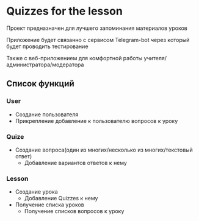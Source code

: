 # Quizzes for the lesson

Проект предназначен для лучшего запоминания материалов уроков

Приложение будет связанно с сервисом Telegram-bot через который будет проводить тестирование

Также с веб-приложением для комфортной работы учителя/администратора/модератора

## Список функций
### User
- Создание пользователя
- Прикрепление добавление к пользователю вопросов к уроку

### Quize
- Создание вопроса(один из многих/несколько из многих/текстовый ответ)
  - Добавление вариантов ответов к нему

### Lesson
- Создание урока
  - Добавление Quizzes к нему
- Получение списка уроков
  - Получение списков вопросов к уроку